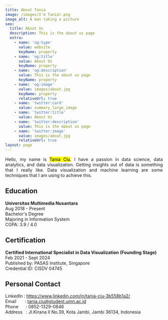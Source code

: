 ```yaml
---
title: About Tania
image: /images/I'm Tania!.png
image_alt: A man taking a picture
seo:
  title: About Us
  description: This is the about us page
  extra:
    - name: 'og:type'
      value: website
      keyName: property
    - name: 'og:title'
      value: About Us
      keyName: property
    - name: 'og:description'
      value: This is the about us page
      keyName: property
    - name: 'og:image'
      value: images/about.jpg
      keyName: property
      relativeUrl: true
    - name: 'twitter:card'
      value: summary_large_image
    - name: 'twitter:title'
      value: About Us
    - name: 'twitter:description'
      value: This is the about us page
    - name: 'twitter:image'
      value: images/about.jpg
      relativeUrl: true
layout: page
---
```

<div align="justify">Hello, my name is <mark>Tania Ciu</mark>. I have a passion in data science, data analytics, and data visualization. Getting insights out of data is something that I really like. Data visualization and machine learning are some techniques that I am using to achieve this. </div>

## Education

**Universitas Multimedia Nusantara**\
Aug 2018 - Present\
Bachelor's Degree\
Majoring in Information System\
CGPA: 3.9 / 4.0

## Certification

**Certified International Specialist in Data Visualization (Founding Stage)** \
Feb 2021 - Sept 2024\
Published by: PASAS Institute, Singapore\
Credential ID: CISDV 04745

## Personal Contact

LinkedIn : <https://www.linkedin.com/in/tania-ciu-3b558b1a2/>\
Email       : <tania.ciu@student.umn.ac.id>\
Phone      : 0852-1329-0846\
Address   : Jl.Kirana II No.39, Kota Jambi, Jambi 36134, Indonesia
